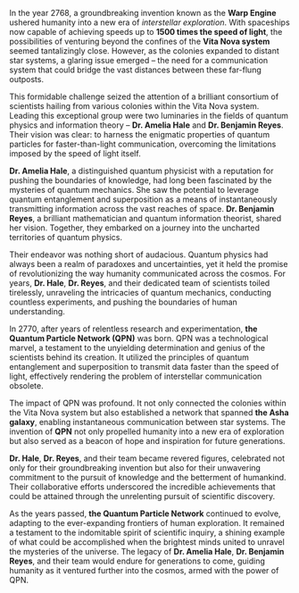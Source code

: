 In the year 2768, a groundbreaking invention known as the **Warp Engine** ushered humanity into a new era of *interstellar exploration*. With spaceships now capable of achieving speeds up to **1500 times the speed of light**, the possibilities of venturing beyond the confines of the **Vita Nova system** seemed tantalizingly close. However, as the colonies expanded to distant star systems, a glaring issue emerged – the need for a communication system that could bridge the vast distances between these far-flung outposts.

This formidable challenge seized the attention of a brilliant consortium of scientists hailing from various colonies within the Vita Nova system. Leading this exceptional group were two luminaries in the fields of quantum physics and information theory – **Dr. Amelia Hale** and **Dr. Benjamin Reyes**. Their vision was clear: to harness the enigmatic properties of quantum particles for faster-than-light communication, overcoming the limitations imposed by the speed of light itself.

**Dr. Amelia Hale**, a distinguished quantum physicist with a reputation for pushing the boundaries of knowledge, had long been fascinated by the mysteries of quantum mechanics. She saw the potential to leverage quantum entanglement and superposition as a means of instantaneously transmitting information across the vast reaches of space. **Dr. Benjamin Reyes**, a brilliant mathematician and quantum information theorist, shared her vision. Together, they embarked on a journey into the uncharted territories of quantum physics.

Their endeavor was nothing short of audacious. Quantum physics had always been a realm of paradoxes and uncertainties, yet it held the promise of revolutionizing the way humanity communicated across the cosmos. For years, **Dr. Hale**, **Dr. Reyes**, and their dedicated team of scientists toiled tirelessly, unraveling the intricacies of quantum mechanics, conducting countless experiments, and pushing the boundaries of human understanding.

In 2770, after years of relentless research and experimentation, **the Quantum Particle Network (QPN)** was born. QPN was a technological marvel, a testament to the unyielding determination and genius of the scientists behind its creation. It utilized the principles of quantum entanglement and superposition to transmit data faster than the speed of light, effectively rendering the problem of interstellar communication obsolete.

The impact of QPN was profound. It not only connected the colonies within the Vita Nova system but also established a network that spanned **the Asha galaxy**, enabling instantaneous communication between star systems. The invention of **QPN** not only propelled humanity into a new era of exploration but also served as a beacon of hope and inspiration for future generations.

**Dr. Hale**, **Dr. Reyes**, and their team became revered figures, celebrated not only for their groundbreaking invention but also for their unwavering commitment to the pursuit of knowledge and the betterment of humankind. Their collaborative efforts underscored the incredible achievements that could be attained through the unrelenting pursuit of scientific discovery.

As the years passed, **the Quantum Particle Network** continued to evolve, adapting to the ever-expanding frontiers of human exploration. It remained a testament to the indomitable spirit of scientific inquiry, a shining example of what could be accomplished when the brightest minds united to unravel the mysteries of the universe. The legacy of **Dr. Amelia Hale**, **Dr. Benjamin Reyes**, and their team would endure for generations to come, guiding humanity as it ventured further into the cosmos, armed with the power of QPN.
